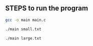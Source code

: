 ## STEPS to run the program

```bash
gcc -o main main.c
```

```bash
./main small.txt
```

```bash
./main large.txt
```
